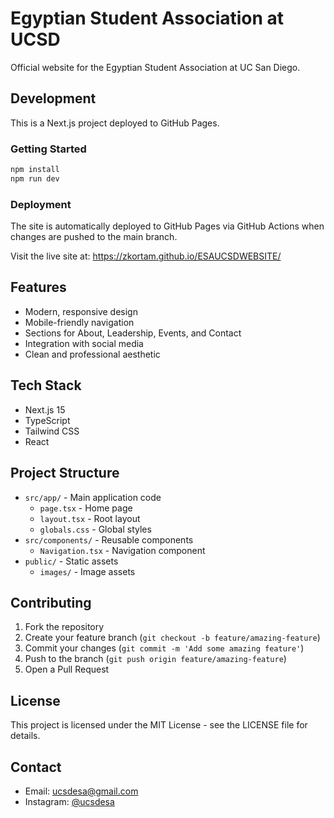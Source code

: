 # Egyptian Student Association at UCSD

Official website for the Egyptian Student Association at UC San Diego.

## Development

This is a Next.js project deployed to GitHub Pages.

### Getting Started

```bash
npm install
npm run dev
```

### Deployment

The site is automatically deployed to GitHub Pages via GitHub Actions when changes are pushed to the main branch.

Visit the live site at: https://zkortam.github.io/ESAUCSDWEBSITE/

## Features

- Modern, responsive design
- Mobile-friendly navigation
- Sections for About, Leadership, Events, and Contact
- Integration with social media
- Clean and professional aesthetic

## Tech Stack

- Next.js 15
- TypeScript
- Tailwind CSS
- React

## Project Structure

- `src/app/` - Main application code
  - `page.tsx` - Home page
  - `layout.tsx` - Root layout
  - `globals.css` - Global styles
- `src/components/` - Reusable components
  - `Navigation.tsx` - Navigation component
- `public/` - Static assets
  - `images/` - Image assets

## Contributing

1. Fork the repository
2. Create your feature branch (`git checkout -b feature/amazing-feature`)
3. Commit your changes (`git commit -m 'Add some amazing feature'`)
4. Push to the branch (`git push origin feature/amazing-feature`)
5. Open a Pull Request

## License

This project is licensed under the MIT License - see the LICENSE file for details.

## Contact

- Email: ucsdesa@gmail.com
- Instagram: [@ucsdesa](https://www.instagram.com/ucsdesa)

